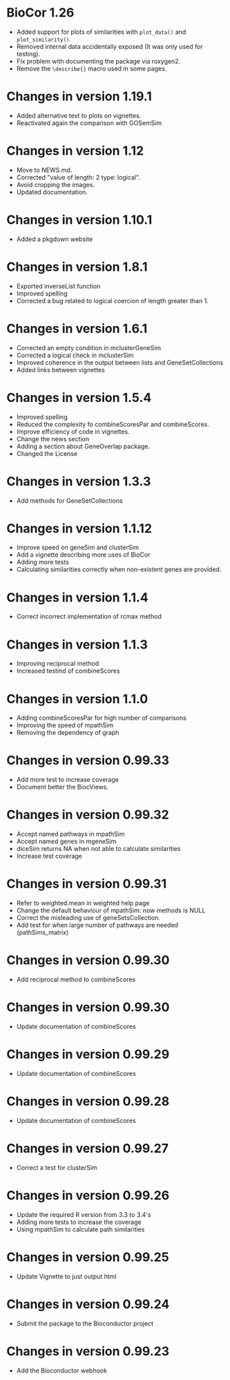 # BioCor 1.26

* Added support for plots of similarities with `plot_data()` and 
  `plot_similarity()`.
* Removed internal data accidentally exposed (It was only used for testing).
* Fix problem with documenting the package via roxygen2.
* Remove the `\describe{}` macro used in some pages.

# Changes in version 1.19.1

* Added alternative text to plots on vignettes.
* Reactivated again the comparison with GOSemSim

# Changes in version 1.12

* Move to NEWS.md.
* Corrected "value of length: 2 type: logical".
* Avoid cropping the images.
* Updated documentation.

# Changes in version 1.10.1

* Added a pkgdown website

# Changes in version 1.8.1

* Exported inverseList function
* Improved spelling
* Corrected a bug related to logical coercion of length greater than 1.

# Changes in version 1.6.1

* Corrected an empty condition in mclusterGeneSim
* Corrected a logical check in mclusterSim
* Improved coherence in the output between lists and GeneSetCollections
* Added links between vignettes

# Changes in version 1.5.4

* Improved spelling
* Reduced the complexity fo combineScoresPar and combineScores.
* Improve efficiency of code in vignettes.
* Change the news section
* Adding a section about GeneOverlap package.
* Changed the License

# Changes in version 1.3.3

* Add methods for GeneSetCollections

# Changes in version 1.1.12

* Improve speed on geneSim and clusterSim
* Add a vignette describing more uses of BioCor
* Adding more tests
* Calculating similarities correctly when non-existent genes are provided.

# Changes in version 1.1.4

* Correct incorrect implementation of rcmax method

# Changes in version 1.1.3


* Improving reciprocal method
* Increased testind of combineScores

# Changes in version 1.1.0

* Adding combineScoresPar for high number of comparisons
* Improving the speed of mpathSim
* Removing the dependency of graph

# Changes in version 0.99.33

* Add more test to increase coverage
* Document better the BiocViews.

# Changes in version 0.99.32

* Accept named pathways in mpathSim
* Accept named genes in mgeneSim
* diceSim returns NA when not able to calculate similarities
* Increase test coverage

# Changes in version 0.99.31

* Refer to weighted.mean in weighted help page
* Change the default behaviour of mpathSim: now methods is NULL
* Correct the misleading use of geneSetsCollection.
* Add test for when large number of pathways are needed (pathSims_matrix)

# Changes in version 0.99.30

* Add reciprocal method to combineScores

# Changes in version 0.99.30

* Update documentation of combineScores

# Changes in version 0.99.29

* Update documentation of combineScores

# Changes in version 0.99.28

* Update documentation of combineScores

# Changes in version 0.99.27

* Correct a test for clusterSim

# Changes in version 0.99.26

* Update the required R version from 3.3 to 3.4's
* Adding more tests to increase the coverage
* Using mpathSim to calculate path similarities

# Changes in version 0.99.25

* Update Vignette to just output html

# Changes in version 0.99.24

* Submit the package to the Bioconductor project

# Changes in version 0.99.23

* Add the Bioconductor webhook
